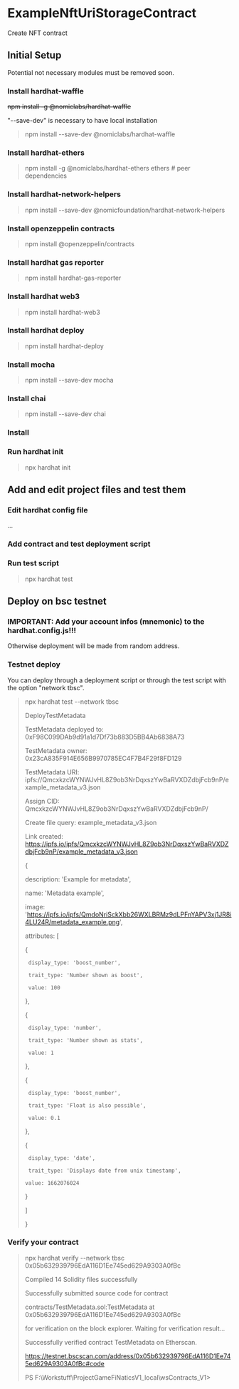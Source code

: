 # ExampleNftUriStorageContract
Create NFT contract

## Initial Setup
Potential not necessary modules must be removed soon.

### Install hardhat-waffle

~~npm install -g @nomiclabs/hardhat-waffle~~

"--save-dev" is necessary to have local installation

>npm install --save-dev @nomiclabs/hardhat-waffle

### Install hardhat-ethers

>npm install -g @nomiclabs/hardhat-ethers ethers # peer dependencies

### Install hardhat-network-helpers

>npm install --save-dev @nomicfoundation/hardhat-network-helpers

### Install openzeppelin contracts

>npm install @openzeppelin/contracts

### Install hardhat gas reporter

>npm install hardhat-gas-reporter

### Install hardhat web3

>npm install hardhat-web3

### Install hardhat deploy

>npm install hardhat-deploy

### Install mocha

>npm install --save-dev mocha

### Install chai

>npm install --save-dev chai

### Install

### Run hardhat init

>npx hardhat init

## Add and edit project files and test them
### Edit hardhat config file
...

### Add contract and test deployment script

### Run test script

>npx hardhat test

## Deploy on bsc testnet
### IMPORTANT: Add your account infos (mnemonic) to the hardhat.config.js!!! 
Otherwise deployment will be made from random address.

### Testnet deploy
You can deploy through a deployment script or through the test script with the option "network tbsc".

>npx hardhat test --network tbsc
>
>  DeployTestMetadata
>  
>TestMetadata deployed to: 0xF98C099DAb9d91a1d7Df73b883D5BB4Ab6838A73
>
>TestMetadata owner: 0x23cA835F914E656B9970785EC4F7B4F29f8FD129
>
>TestMetadata URI: ipfs://QmcxkzcWYNWJvHL8Z9ob3NrDqxszYwBaRVXDZdbjFcb9nP/example_metadata_v3.json
>
>Assign CID: QmcxkzcWYNWJvHL8Z9ob3NrDqxszYwBaRVXDZdbjFcb9nP/
>
>Create file query: example_metadata_v3.json
>
>Link created: https://ipfs.io/ipfs/QmcxkzcWYNWJvHL8Z9ob3NrDqxszYwBaRVXDZdbjFcb9nP/example_metadata_v3.json
>
>{
>
>  description: 'Example for metadata',
>  
>  name: 'Metadata example',
>  
>  image: 'https://ipfs.io/ipfs/QmdoNriSckXbb26WXLBRMz9dLPFnYAPV3xj1JR8i4LU24R/metadata_example.png',
>  
>  attributes: [
>  
>    { 
>    
>      display_type: 'boost_number',
>      
>      trait_type: 'Number shown as boost',
>      
>      value: 100
>      
>    },
>    
>    {
>    
>      display_type: 'number',
>      
>      trait_type: 'Number shown as stats',
>      
>      value: 1
>      
>    },
>    
>    {
>    
>      display_type: 'boost_number',
>      
>      trait_type: 'Float is also possible',
>      
>      value: 0.1
>      
>    },
>    
>    {
>    
>      display_type: 'date',
>      
>      trait_type: 'Displays date from unix timestamp',
>      
>     value: 1662076024
>     
>    }
>    
>  ]
>  
>}
>


### Verify your contract
>npx hardhat verify --network tbsc 0x05b632939796EdA116D1Ee745ed629A9303A0fBc  
>
>Compiled 14 Solidity files successfully
>
>Successfully submitted source code for contract
>
>contracts/TestMetadata.sol:TestMetadata at 0x05b632939796EdA116D1Ee745ed629A9303A0fBc
>
>for verification on the block explorer. Waiting for verification result...
>
>Successfully verified contract TestMetadata on Etherscan.
>
>https://testnet.bscscan.com/address/0x05b632939796EdA116D1Ee745ed629A9303A0fBc#code
>
>PS F:\Workstuff\ProjectGameFiNaticsV1_local\wsContracts_V1> 
